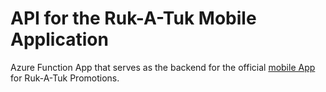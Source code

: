 # API for the Ruk-A-Tuk Mobile Application

[rukatuk-mobile]:https://github.com/akilb/rukatuk-mobile

Azure Function App that serves as the backend for the official [mobile App][rukatuk-mobile]
for Ruk-A-Tuk Promotions.